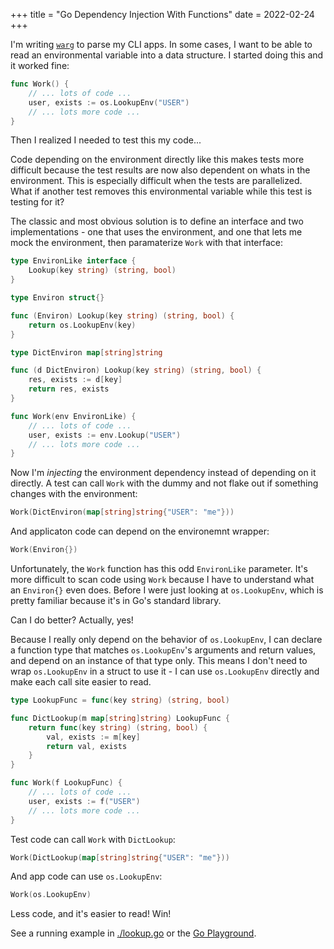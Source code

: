 +++
title = "Go Dependency Injection With Functions"
date = 2022-02-24
+++

I'm writing [`warg`](https://github.com/bbkane/warg) to parse my CLI apps. In some cases, I want to be able to read an environmental variable into a data structure. I started doing this and it worked fine:

```go
func Work() {
    // ... lots of code ...
    user, exists := os.LookupEnv("USER")
    // ... lots more code ...
}
```

Then I realized I needed to test this my code...

Code depending on the environment directly like this makes tests more difficult because the test results are now also dependent on whats in the environment. This is especially difficult when the tests are parallelized. What if another test removes this environmental variable while this test is testing for it?

The classic and most obvious solution is to define an interface and two implementations - one that uses the environment, and one that lets me mock the environment, then paramaterize `Work` with that interface:

```go
type EnvironLike interface {
	Lookup(key string) (string, bool)
}

type Environ struct{}

func (Environ) Lookup(key string) (string, bool) {
	return os.LookupEnv(key)
}

type DictEnviron map[string]string

func (d DictEnviron) Lookup(key string) (string, bool) {
	res, exists := d[key]
	return res, exists
}

func Work(env EnvironLike) {
    // ... lots of code ...
    user, exists := env.Lookup("USER")
    // ... lots more code ...
}
```

Now I'm *injecting* the environment dependency instead of depending on it directly. A test can call `Work` with the dummy and not flake out if something changes with the environment:

```go
Work(DictEnviron(map[string]string{"USER": "me"}))
```

And applicaton code can depend on the environemnt wrapper:

```go
Work(Environ{})
```

Unfortunately, the `Work` function has this odd `EnvironLike` parameter. It's more difficult to scan code using `Work` because I have to understand what an `Environ{}` even does. Before I were just looking at `os.LookupEnv`, which is pretty familiar because it's in Go's standard library.

Can I do better? Actually, yes!

Because I really only depend on the behavior of `os.LookupEnv`, I can declare a function type that matches `os.LookupEnv`'s arguments and return values, and depend on an instance of that type only. This means I don't need to wrap `os.LookupEnv` in a struct to use it - I can use `os.LookupEnv` directly and make each call site easier to read.

```go
type LookupFunc = func(key string) (string, bool)

func DictLookup(m map[string]string) LookupFunc {
	return func(key string) (string, bool) {
		val, exists := m[key]
		return val, exists
	}
}

func Work(f LookupFunc) {
    // ... lots of code ...
    user, exists := f("USER")
    // ... lots more code ...
}
```

Test code can call `Work` with `DictLookup`:

```go
Work(DictLookup(map[string]string{"USER": "me"}))
```

And app code can use `os.LookupEnv`:

```go
Work(os.LookupEnv)
```

Less code, and it's easier to read! Win!

See a running example in [./lookup.go](./lookup.go) or the [Go Playground](https://go.dev/play/p/M8VzBIecxm4).
